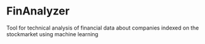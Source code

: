 # FinAnalyzer
Tool for technical analysis of financial data about companies indexed on the stockmarket using machine learning
